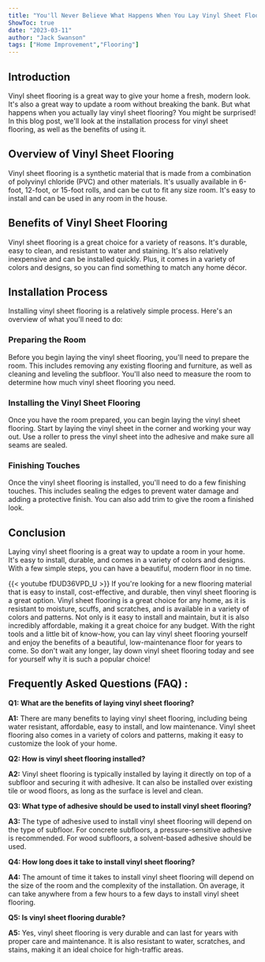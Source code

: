 ```yaml
---
title: "You'll Never Believe What Happens When You Lay Vinyl Sheet Flooring!"
ShowToc: true 
date: "2023-03-11"
author: "Jack Swanson" 
tags: ["Home Improvement","Flooring"]
---
```

## Introduction

Vinyl sheet flooring is a great way to give your home a fresh, modern look. It's also a great way to update a room without breaking the bank. But what happens when you actually lay vinyl sheet flooring? You might be surprised! In this blog post, we'll look at the installation process for vinyl sheet flooring, as well as the benefits of using it.

## Overview of Vinyl Sheet Flooring

Vinyl sheet flooring is a synthetic material that is made from a combination of polyvinyl chloride (PVC) and other materials. It's usually available in 6-foot, 12-foot, or 15-foot rolls, and can be cut to fit any size room. It's easy to install and can be used in any room in the house.

## Benefits of Vinyl Sheet Flooring

Vinyl sheet flooring is a great choice for a variety of reasons. It's durable, easy to clean, and resistant to water and staining. It's also relatively inexpensive and can be installed quickly. Plus, it comes in a variety of colors and designs, so you can find something to match any home décor. 

## Installation Process

Installing vinyl sheet flooring is a relatively simple process. Here's an overview of what you'll need to do:

### Preparing the Room

Before you begin laying the vinyl sheet flooring, you'll need to prepare the room. This includes removing any existing flooring and furniture, as well as cleaning and leveling the subfloor. You'll also need to measure the room to determine how much vinyl sheet flooring you need.

### Installing the Vinyl Sheet Flooring

Once you have the room prepared, you can begin laying the vinyl sheet flooring. Start by laying the vinyl sheet in the corner and working your way out. Use a roller to press the vinyl sheet into the adhesive and make sure all seams are sealed.

### Finishing Touches

Once the vinyl sheet flooring is installed, you'll need to do a few finishing touches. This includes sealing the edges to prevent water damage and adding a protective finish. You can also add trim to give the room a finished look.

## Conclusion

Laying vinyl sheet flooring is a great way to update a room in your home. It's easy to install, durable, and comes in a variety of colors and designs. With a few simple steps, you can have a beautiful, modern floor in no time.

{{< youtube fDUD36VPD_U >}} 
If you're looking for a new flooring material that is easy to install, cost-effective, and durable, then vinyl sheet flooring is a great option. Vinyl sheet flooring is a great choice for any home, as it is resistant to moisture, scuffs, and scratches, and is available in a variety of colors and patterns. Not only is it easy to install and maintain, but it is also incredibly affordable, making it a great choice for any budget. With the right tools and a little bit of know-how, you can lay vinyl sheet flooring yourself and enjoy the benefits of a beautiful, low-maintenance floor for years to come. So don't wait any longer, lay down vinyl sheet flooring today and see for yourself why it is such a popular choice!

## Frequently Asked Questions (FAQ) :
**Q1: What are the benefits of laying vinyl sheet flooring?**

**A1:** There are many benefits to laying vinyl sheet flooring, including being water resistant, affordable, easy to install, and low maintenance. Vinyl sheet flooring also comes in a variety of colors and patterns, making it easy to customize the look of your home.

**Q2: How is vinyl sheet flooring installed?**

**A2:** Vinyl sheet flooring is typically installed by laying it directly on top of a subfloor and securing it with adhesive. It can also be installed over existing tile or wood floors, as long as the surface is level and clean.

**Q3: What type of adhesive should be used to install vinyl sheet flooring?**

**A3:** The type of adhesive used to install vinyl sheet flooring will depend on the type of subfloor. For concrete subfloors, a pressure-sensitive adhesive is recommended. For wood subfloors, a solvent-based adhesive should be used.

**Q4: How long does it take to install vinyl sheet flooring?**

**A4:** The amount of time it takes to install vinyl sheet flooring will depend on the size of the room and the complexity of the installation. On average, it can take anywhere from a few hours to a few days to install vinyl sheet flooring.

**Q5: Is vinyl sheet flooring durable?**

**A5:** Yes, vinyl sheet flooring is very durable and can last for years with proper care and maintenance. It is also resistant to water, scratches, and stains, making it an ideal choice for high-traffic areas.





